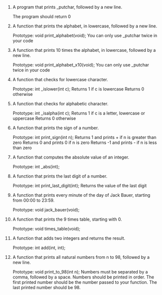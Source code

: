1. A program that prints _putchar, followed by a new line.

    The program should return 0

2. A function that prints the alphabet, in lowercase, followed by a new line.

    Prototype: void print_alphabet(void);
    You can only use _putchar twice in your code

3. A function that prints 10 times the alphabet, in lowercase, followed by a 
   new line.

    Prototype: void print_alphabet_x10(void);
    You can only use _putchar twice in your code

4. A function that checks for lowercase character.

    Prototype: int _islower(int c);
    Returns 1 if c is lowercase
    Returns 0 otherwise

5. A function that checks for alphabetic character.

    Prototype: int _isalpha(int c);
    Returns 1 if c is a letter, lowercase or uppercase
    Returns 0 otherwise

6. A function that prints the sign of a number.

    Prototype: int print_sign(int n);
    Returns 1 and prints + if n is greater than zero
    Returns 0 and prints 0 if n is zero
    Returns -1 and prints - if n is less than zero

7. A function that computes the absolute value of an integer.

    Prototype: int _abs(int);

8.  A function that prints the last digit of a number.

    Prototype: int print_last_digit(int);
    Returns the value of the last digit

9. A function that prints every minute of the day of Jack Bauer, starting from 
   00:00 to 23:59.

    Prototype: void jack_bauer(void);
    
10. A function that prints the 9 times table, starting with 0.

    Prototype: void times_table(void);

11. A function that adds two integers and returns the result.

    Prototype: int add(int, int);

12. A function that prints all natural numbers from n to 98, followed by a new 
    line.

    Prototype: void print_to_98(int n);
    Numbers must be separated by a comma, followed by a space.
    Numbers should be printed in order.
    The first printed number should be the number passed to your function.
    The last printed number should be 98.





